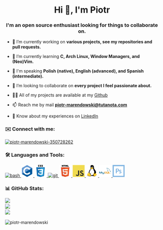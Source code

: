 <h1 align="center">Hi 👋, I'm Piotr</h1>
<h3 align="center">I'm an open source enthusiast looking for things to collaborate on.</h3>

- 🔭 I’m currently working on **various projects, see my repositories and pull requests.**

- 🌱 I’m currently learning **C, Arch Linux, Window Managers, and (Neo)Vim.**

- 💬 I'm speaking **Polish (native), English (advanced), and Spanish (intermediate).**

- 👯 I’m looking to collaborate on **every project I feel passionate about.**

- 👨‍💻 All of my projects are available at my [Github](https://github.com/piotr-marendowski)

- 📫 Reach me by mail **piotr-marendowski@tutanota.com**

- 📄 Know about my experiences on [LinkedIn](https://www.linkedin.com/in/piotr-marendowski-350728262)

<h3 align="left">✉️ Connect with me:</h3>
<p align="left">
<a href="https://linkedin.com/in/piotr-marendowski-350728262" target="blank"><img align="center" src="https://raw.githubusercontent.com/rahuldkjain/github-profile-readme-generator/master/src/images/icons/Social/linked-in-alt.svg" alt="piotr-marendowski-350728262" height="30" width="40" /></a>
</p>

<h3 align="left">🛠️ Languages and Tools:</h3>
<p align="left"> <a href="https://www.gnu.org/software/bash/" target="_blank" rel="noreferrer"> <img src="https://www.vectorlogo.zone/logos/gnu_bash/gnu_bash-icon.svg" alt="bash" width="40" height="40"/> </a> <a href="https://www.cprogramming.com/" target="_blank" rel="noreferrer"> <img src="https://raw.githubusercontent.com/devicons/devicon/master/icons/c/c-original.svg" alt="c" width="40" height="40"/> </a> <a href="https://www.w3schools.com/css/" target="_blank" rel="noreferrer"> <img src="https://raw.githubusercontent.com/devicons/devicon/master/icons/css3/css3-original-wordmark.svg" alt="css3" width="40" height="40"/> </a> <a href="https://git-scm.com/" target="_blank" rel="noreferrer"> <img src="https://www.vectorlogo.zone/logos/git-scm/git-scm-icon.svg" alt="git" width="40" height="40"/> </a> <a href="https://www.w3.org/html/" target="_blank" rel="noreferrer"> <img src="https://raw.githubusercontent.com/devicons/devicon/master/icons/html5/html5-original-wordmark.svg" alt="html5" width="40" height="40"/> </a> <a href="https://developer.mozilla.org/en-US/docs/Web/JavaScript" target="_blank" rel="noreferrer"> <img src="https://raw.githubusercontent.com/devicons/devicon/master/icons/javascript/javascript-original.svg" alt="javascript" width="40" height="40"/> </a> <a href="https://www.linux.org/" target="_blank" rel="noreferrer"> <img src="https://raw.githubusercontent.com/devicons/devicon/master/icons/linux/linux-original.svg" alt="linux" width="40" height="40"/> </a> <a href="https://www.mysql.com/" target="_blank" rel="noreferrer"> <img src="https://raw.githubusercontent.com/devicons/devicon/master/icons/mysql/mysql-original-wordmark.svg" alt="mysql" width="40" height="40"/> </a> <a href="https://www.photoshop.com/en" target="_blank" rel="noreferrer"> <img src="https://raw.githubusercontent.com/devicons/devicon/master/icons/photoshop/photoshop-line.svg" alt="photoshop" width="40" height="40"/> </a> </p>

### 📊 GitHub Stats:
![](https://github-readme-stats.vercel.app/api?username=piotr-marendowski&theme=dracula&hide_border=true&include_all_commits=false&count_private=true)<br/>
![](https://github-readme-streak-stats.herokuapp.com/?user=piotr-marendowski&theme=dracula&hide_border=true)<br/>
![](https://github-readme-stats.vercel.app/api/top-langs/?username=piotr-marendowski&theme=dracula&hide_border=true&include_all_commits=false&count_private=true&layout=compact)

<p align="left"> <img src="https://komarev.com/ghpvc/?username=piotr-marendowski&label=Profile%20views&color=e66100&style=flat-square" alt="piotr-marendowski" /> </p>
